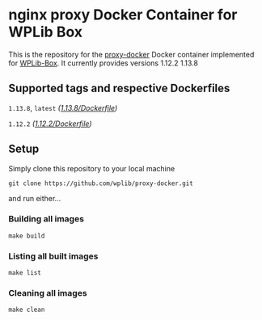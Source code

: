 # nginx proxy Docker Container for WPLib Box
This is the repository for the [proxy-docker](https://nginx.org/en/) Docker container implemented for [WPLib-Box](https://github.com/wplib/wplib-box).
It currently provides versions 1.12.2 1.13.8


## Supported tags and respective Dockerfiles

`1.13.8`, `latest` _([1.13.8/Dockerfile](https://github.com/wplib/proxy-docker/blob/master/1.13.8/Dockerfile))_

`1.12.2` _([1.12.2/Dockerfile](https://github.com/wplib/proxy-docker/blob/master/1.12.2/Dockerfile))_


## Setup
Simply clone this repository to your local machine

`git clone https://github.com/wplib/proxy-docker.git`

and run either...


### Building all images
`make build`


### Listing all built images
`make list`


### Cleaning all images
`make clean`
